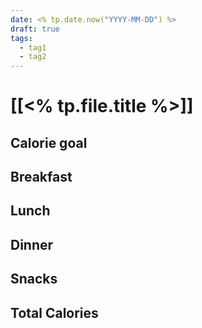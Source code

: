 ```yaml
---
date: <% tp.date.now("YYYY-MM-DD") %>
draft: true
tags:
  - tag1
  - tag2
---
```

# [[<% tp.file.title %>]]

## Calorie goal

## Breakfast

## Lunch

## Dinner

## Snacks

## Total Calories
